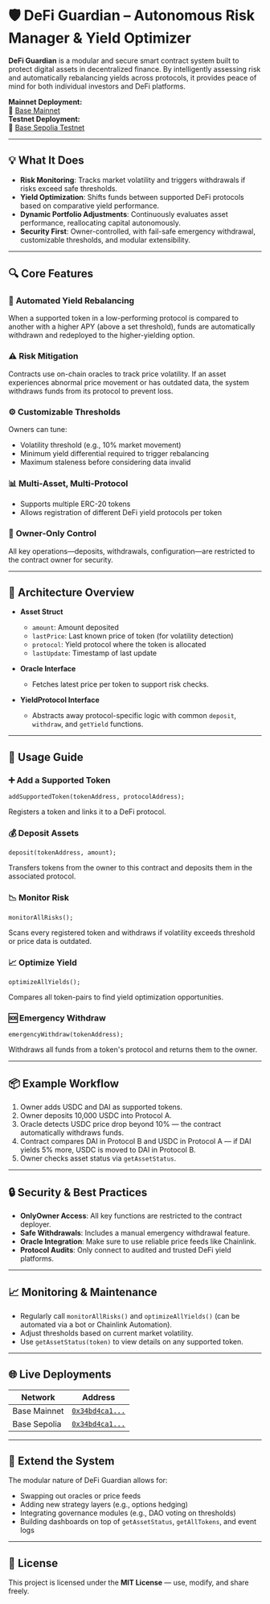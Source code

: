 
# 🛡️ DeFi Guardian – Autonomous Risk Manager & Yield Optimizer

**DeFi Guardian** is a modular and secure smart contract system built to protect digital assets in decentralized finance. By intelligently assessing risk and automatically rebalancing yields across protocols, it provides peace of mind for both individual investors and DeFi platforms.

**Mainnet Deployment:**  
🔗 [Base Mainnet](https://basescan.org/address/0x34bd4ca19f05ff704be9d3de5c8f6fdf4a82f2c6)  
**Testnet Deployment:**  
🧪 [Base Sepolia Testnet](https://sepolia.basescan.org/address/0x34bd4ca19f05ff704be9d3de5c8f6fdf4a82f2c6)

---

## 💡 What It Does

- **Risk Monitoring**: Tracks market volatility and triggers withdrawals if risks exceed safe thresholds.
- **Yield Optimization**: Shifts funds between supported DeFi protocols based on comparative yield performance.
- **Dynamic Portfolio Adjustments**: Continuously evaluates asset performance, reallocating capital autonomously.
- **Security First**: Owner-controlled, with fail-safe emergency withdrawal, customizable thresholds, and modular extensibility.

---

## 🔍 Core Features

### 🔁 **Automated Yield Rebalancing**
When a supported token in a low-performing protocol is compared to another with a higher APY (above a set threshold), funds are automatically withdrawn and redeployed to the higher-yielding option.

### ⚠️ **Risk Mitigation**
Contracts use on-chain oracles to track price volatility. If an asset experiences abnormal price movement or has outdated data, the system withdraws funds from its protocol to prevent loss.

### ⚙️ **Customizable Thresholds**
Owners can tune:
- Volatility threshold (e.g., 10% market movement)
- Minimum yield differential required to trigger rebalancing
- Maximum staleness before considering data invalid

### 📊 **Multi-Asset, Multi-Protocol**
- Supports multiple ERC-20 tokens
- Allows registration of different DeFi yield protocols per token

### 🔐 **Owner-Only Control**
All key operations—deposits, withdrawals, configuration—are restricted to the contract owner for security.

---

## 🧱 Architecture Overview

- **Asset Struct**
  - `amount`: Amount deposited
  - `lastPrice`: Last known price of token (for volatility detection)
  - `protocol`: Yield protocol where the token is allocated
  - `lastUpdate`: Timestamp of last update

- **Oracle Interface**
  - Fetches latest price per token to support risk checks.

- **YieldProtocol Interface**
  - Abstracts away protocol-specific logic with common `deposit`, `withdraw`, and `getYield` functions.

---

## 📘 Usage Guide

### ➕ Add a Supported Token
```solidity
addSupportedToken(tokenAddress, protocolAddress);
```
Registers a token and links it to a DeFi protocol.

### 💰 Deposit Assets
```solidity
deposit(tokenAddress, amount);
```
Transfers tokens from the owner to this contract and deposits them in the associated protocol.

### 📉 Monitor Risk
```solidity
monitorAllRisks();
```
Scans every registered token and withdraws if volatility exceeds threshold or price data is outdated.

### 📈 Optimize Yield
```solidity
optimizeAllYields();
```
Compares all token-pairs to find yield optimization opportunities.

### 🆘 Emergency Withdraw
```solidity
emergencyWithdraw(tokenAddress);
```
Withdraws all funds from a token's protocol and returns them to the owner.

---

## 📦 Example Workflow

1. Owner adds USDC and DAI as supported tokens.
2. Owner deposits 10,000 USDC into Protocol A.
3. Oracle detects USDC price drop beyond 10% — the contract automatically withdraws funds.
4. Contract compares DAI in Protocol B and USDC in Protocol A — if DAI yields 5% more, USDC is moved to DAI in Protocol B.
5. Owner checks asset status via `getAssetStatus`.

---

## 🔒 Security & Best Practices

- **OnlyOwner Access**: All key functions are restricted to the contract deployer.
- **Safe Withdrawals**: Includes a manual emergency withdrawal feature.
- **Oracle Integration**: Make sure to use reliable price feeds like Chainlink.
- **Protocol Audits**: Only connect to audited and trusted DeFi yield platforms.

---

## 📈 Monitoring & Maintenance

- Regularly call `monitorAllRisks()` and `optimizeAllYields()` (can be automated via a bot or Chainlink Automation).
- Adjust thresholds based on current market volatility.
- Use `getAssetStatus(token)` to view details on any supported token.

---

## 🌐 Live Deployments

| Network     | Address                                                                 |
|-------------|--------------------------------------------------------------------------|
| Base Mainnet   | [`0x34bd4ca1...`](https://basescan.org/address/0x34bd4ca19f05ff704be9d3de5c8f6fdf4a82f2c6)        |
| Base Sepolia   | [`0x34bd4ca1...`](https://sepolia.basescan.org/address/0x34bd4ca19f05ff704be9d3de5c8f6fdf4a82f2c6)  |

---

## 🧩 Extend the System

The modular nature of DeFi Guardian allows for:

- Swapping out oracles or price feeds
- Adding new strategy layers (e.g., options hedging)
- Integrating governance modules (e.g., DAO voting on thresholds)
- Building dashboards on top of `getAssetStatus`, `getAllTokens`, and event logs

---

## 📝 License

This project is licensed under the **MIT License** — use, modify, and share freely.
